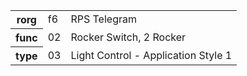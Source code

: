 <table>
    <tr>
      <th>rorg</th>
      <td>f6</td>
      <td>RPS Telegram</td>
    </tr>
    <tr>
      <th>func</th>
      <td>02</td>
      <td>Rocker Switch, 2 Rocker</td>
    </tr>
    <tr>
      <th>type</th>
      <td>03</td>
      <td>Light Control - Application Style 1</td>
    </tr>
  </table>